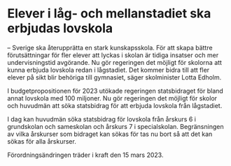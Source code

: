 # Elever i låg- och mellanstadiet ska erbjudas lovskola

– Sverige ska återupprätta en stark kunskapsskola. För att skapa bättre förutsättningar för fler elever att lyckas i skolan är tidiga insatser och mer undervisningstid avgörande. Nu gör regeringen det möjligt för skolorna att kunna erbjuda lovskola redan i lågstadiet. Det kommer bidra till att fler elever på sikt blir behöriga till gymnasiet, säger skolminister Lotta Edholm.

I budgetpropositionen för 2023 utökade regeringen statsbidraget för bland annat lovskola med 100 miljoner. Nu gör regeringen det möjligt för skolor och huvudmän att söka statsbidrag för att erbjuda lovskola från lågstadiet.

I dag kan huvudmän söka statsbidrag för lovskola från årskurs 6 i grundskolan och sameskolan och årskurs 7 i specialskolan. Begränsningen av vilka årskurser som bidraget kan sökas för tas nu bort så att det kan sökas för alla årskurser.

Förordningsändringen träder i kraft den 15 mars 2023.
